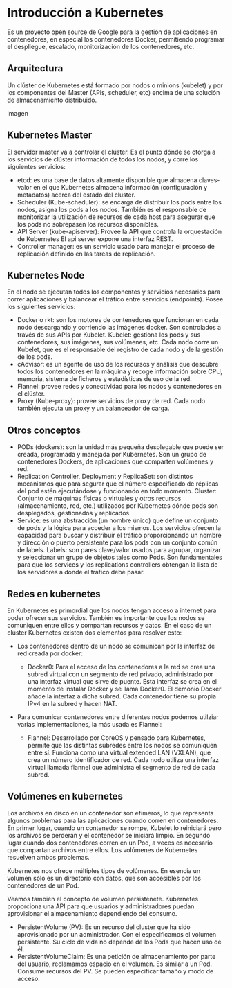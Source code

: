 # Introducción a Kubernetes

Es un proyecto open source de Google para la gestión de aplicaciones en contenedores, en especial los contenedores Docker, permitiendo programar el despliegue, escalado, monitorización de los contenedores, etc.

## Arquitectura

Un clúster de Kubernetes está formado por nodos o minions (kubelet) y por los componentes del Master (APIs, scheduler, etc) encima de una solución de almacenamiento distribuido.

imagen

## Kubernetes Master

El servidor master va a controlar el clúster. Es el punto dónde se otorga a los servicios de clúster información de todos los nodos, y corre los siguientes servicios:

* etcd: es una base de datos altamente disponible que almacena
claves-valor en el que Kubernetes almacena información (configuración y metadatos) acerca del estado del cluster.
* Scheduler (Kube-scheduler): se encarga de distribuir los pods entre los nodos, asigna los pods a los nodos. También es el responsable de monitorizar la utilización de recursos de cada host para asegurar que los pods no sobrepasen los recursos disponibles.
* API Server (kube-apiserver): Provee la API que controla la orquestación de Kubernetes El api server expone una interfaz REST.
* Controller manager: es un servicio usado para manejar el proceso de replicación definido en las tareas de replicación. 

## Kubernetes Node

En el nodo se ejecutan todos los componentes y servicios necesarios para correr aplicaciones y balancear el tráfico entre servicios (endpoints). Posee los siguientes servicios:

* Docker o rkt: son los motores de contenedores que funcionan en cada nodo descargando y corriendo las imágenes docker. Son controlados a través de sus APIs por Kubelet.
Kubelet: gestiona los pods y sus contenedores, sus imágenes, sus volúmenes, etc. Cada nodo corre un Kubelet, que es el responsable del registro de cada nodo y de la gestión de los pods.
* cAdvisor: es un agente de uso de los recursos y análisis que descubre todos los contenedores en la máquina y recoge
información sobre CPU, memoria, sistema de ficheros y estadísticas de uso de la red. 
* Flannel: provee redes y conectividad para los nodos y contenedores en el clúster. 
* Proxy (Kube-proxy): provee servicios de proxy de red. Cada nodo también ejecuta un proxy y un balanceador de carga. 

## Otros conceptos

* PODs (dockers): son la unidad más pequeña desplegable que puede ser creada, programada y manejada por Kubernetes. Son un grupo de contenedores Dockers, de aplicaciones que comparten volúmenes y red. 
* Replication   Controller, Deployment y ReplicaSet: son distintos mecanismos que para segurar que el número especificado de réplicas del pod estén ejecutándose y funcionando en todo momento. 
Cluster: Conjunto de máquinas físicas o virtuales y otros recursos (almacenamiento, red, etc.) utilizados por Kubernetes dónde pods son desplegados, gestionados y replicados. 
* Service: es una abstracción (un nombre único) que define un conjunto de pods y la lógica para acceder a los mismos. Los servicios ofrecen la capacidad para buscar y distribuir el tráfico proporcionando un nombre y dirección o puerto persistente para los pods con un conjunto común de labels.
Labels: son pares clave/valor usados para agrupar, organizar y seleccionar un grupo de objetos tales como Pods. Son fundamentales para que los services y los replications controllers obtengan la lista de los servidores a donde el tráfico debe pasar.

## Redes en kubernetes

En Kubernetes es primordial que los nodos tengan acceso a internet para poder ofrecer sus
servicios. También es importante que los nodos se comuniquen entre ellos y compartan recursos y
datos. En el caso de un clúster Kubernetes existen dos elementos para resolver esto: 

* Los contenedores dentro de un nodo se comunican por la interfaz de red creada por docker:

	* Docker0: Para el acceso de los contenedores a la red se crea una subred virtual con un segmento de red privado, administrado por una interfaz virtual que sirve de puente. Esta interfaz se crea en el momento de instalar Docker y se llama Docker0. El demonio Docker añade la interfaz a dicha subred. Cada contenedor tiene su propia IPv4 en la subred y hacen NAT.

* Para comunicar contenedores entre diferentes nodos podemos utilziar varias implementaciones, la más usada es Flannel:

	* Flannel: Desarrollado por CoreOS y pensado para Kubernetes, permite que las distintas subredes entre los nodos se comuniquen entre sí. Funciona como una virtual extended LAN (VXLAN), que crea un número identificador de red. Cada nodo utiliza una interfaz virtual llamada flannel que administra el segmento de red de cada subred.

## Volúmenes en kubernetes

Los archivos en disco en un contenedor son efímeros, lo que representa algunos problemas para las aplicaciones cuando corren en contenedores. En primer lugar, cuando un contenedor se rompe, Kubelet lo reiniciará pero los archivos se perderán y el contenedor se iniciará limpio. En segundo lugar cuando dos contenedores corren en un Pod, a veces es necesario que compartan archivos entre ellos. Los volúmenes de Kubernetes resuelven ambos problemas.

Kubernetes nos ofrece múltiples tipos de volúmenes. En esencia un volumen sólo es un directorio con datos, que son accesibles por los contenedores de un Pod.

Veamos también el concepto de volumen persistenete. Kubernetes proporciona una API para que usuarios y administradores puedan aprovisionar el almacenamiento dependiendo del consumo.

* PersistentVolume (PV): Es un recurso del cluster que ha sido aprovisionado por un administrador. Con el
especificamos el volumen persistente. Su ciclo de vida no depende de los Pods que hacen uso de él.
* PersistentVolumeClaim: Es una petición de almacenamiento por parte del usuario, reclamamos espacio en el
volumen. Es similar a un Pod. Consume recursos del PV. Se pueden especificar tamaño y modo de
acceso.

